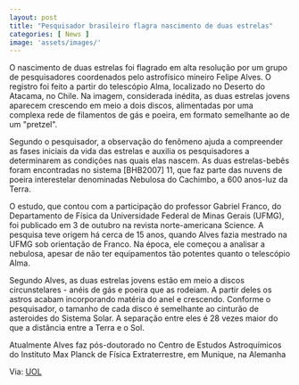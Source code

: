 ```yaml
---
layout: post
title: "Pesquisador brasileiro flagra nascimento de duas estrelas"
categories: [ News ]
image: 'assets/images/'
---
```


O nascimento de duas estrelas foi flagrado em alta resolução por um grupo de pesquisadores coordenados pelo astrofísico mineiro Felipe Alves. O registro foi feito a partir do telescópio Alma, localizado no Deserto do Atacama, no Chile. Na imagem, considerada inédita, as duas estrelas jovens aparecem crescendo em meio a dois discos, alimentadas por uma complexa rede de filamentos de gás e poeira, em formato semelhante ao de um "pretzel".

Segundo o pesquisador, a observação do fenômeno ajuda a compreender as fases iniciais da vida das estrelas e auxilia os pesquisadores a determinarem as condições nas quais elas nascem. As duas estrelas-bebês foram encontradas no sistema [BHB2007] 11, que faz parte das nuvens de poeira interestelar denominadas Nebulosa do Cachimbo, a 600 anos-luz da Terra.

<script async src="https://pagead2.googlesyndication.com/pagead/js/adsbygoogle.js"></script>
<!-- Informat -->
<ins class="adsbygoogle"
     style="display:block"
     data-ad-client="ca-pub-2838251107855362"
     data-ad-slot="2327980059"
     data-ad-format="auto"
     data-full-width-responsive="true"></ins>
<script>
(adsbygoogle = window.adsbygoogle || []).push({});
</script> 

O estudo, que contou com a participação do professor Gabriel Franco, do Departamento de Física da Universidade Federal de Minas Gerais (UFMG), foi publicado em 3 de outubro na revista norte-americana Science. A pesquisa teve origem há cerca de 15 anos, quando Alves fazia mestrado na UFMG sob orientação de Franco. Na época, ele começou a analisar a nebulosa, apesar de não ter equipamentos tão potentes quanto o telescópio Alma.

Segundo Alves, as duas estrelas jovens estão em meio a discos circunstelares - anéis de gás e poeira que as rodeiam. A partir deles os astros acabam incorporando matéria do anel e crescendo. Conforme o pesquisador, o tamanho de cada disco é semelhante ao cinturão de asteroides do Sistema Solar. A separação entre eles é 28 vezes maior do que a distância entre a Terra e o Sol.

Atualmente Alves faz pós-doutorado no Centro de Estudos Astroquímicos do Instituto Max Planck de Física Extraterrestre, em Munique, na Alemanha


Via: [UOL](https://www.uol.com.br/tilt/noticias/redacao/2019/10/12/pesquisador-brasileiro-flagra-nascimento-de-duas-estrelas.htm)
